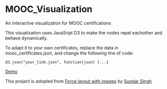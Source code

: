 # MOOC_Visualization
An interactive visualization for MOOC certifications

This visualization uses JavaSript D3 to make the nodes repel eachother and behave dynamically.

To adapt it to your own certificates, replace the data in mooc_certificates.json, and change the following line of code:

`d3.json("your_link.json", function(json) {...}`

[Demo](www.yifu-chen.com)

This project is adopted from [Force layout with images](http://bl.ocks.org/eesur/be2abfb3155a38be4de4) by [Sundar Singh](http://bl.ocks.org/eesur)
